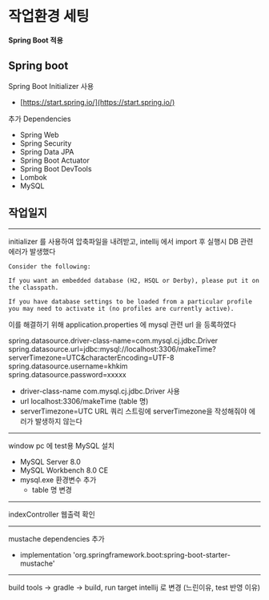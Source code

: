 # 작업환경 세팅

**Spring Boot 적용**

## Spring boot

Spring Boot Initializer 사용
- [https://start.spring.io/](https://start.spring.io/) 

추가 Dependencies
- Spring Web
- Spring Security
- Spring Data JPA
- Spring Boot Actuator
- Spring Boot DevTools
- Lombok
- MySQL

## 작업일지
---------------
initializer 를 사용하여 압축파일을 내려받고, intellij 에서 import 후 실행시 DB 관련 에러가 발생했다
```text
Consider the following:

If you want an embedded database (H2, HSQL or Derby), please put it on the classpath.

If you have database settings to be loaded from a particular profile you may need to activate it (no profiles are currently active).
```
이를 해결하기 위해 application.properties 에 mysql 관련 url 을 등록하였다

spring.datasource.driver-class-name=com.mysql.cj.jdbc.Driver  
spring.datasource.url=jdbc:mysql://localhost:3306/makeTime?serverTimezone=UTC&characterEncoding=UTF-8  
spring.datasource.username=khkim  
spring.datasource.password=xxxxx

-   driver-class-name
	com.mysql.cj.jdbc.Driver 사용
-   url
	localhost:3306/makeTime (table 명)
-   serverTimezone=UTC
   URL 쿼리 스트링에 serverTimezone을 작성해줘야 에러가 발생하지 않는다

----------

window pc 에 test용 MySQL 설치
- MySQL Server 8.0
- MySQL Workbench 8.0 CE
- mysql.exe 환경변수 추가
	- table 명 변경
-------
indexController 웹출력 확인

------

mustache dependencies 추가
- implementation 'org.springframework.boot:spring-boot-starter-mustache'

------
build tools -> gradle -> build, run target intellij 로 변경 (느린이유, test 반영 이유)







<!--stackedit_data:
eyJoaXN0b3J5IjpbLTE0NTQzODgwNzIsLTE0NTg1MjUwNjAsMT
A5NDY3NjM0LDczMDUwMTMwNSwxMzQ2MzMyNjI2LC0yMTQwNTY4
MTM3LDE4ODcyMzczODgsODg2NzY3NTczXX0=
-->

